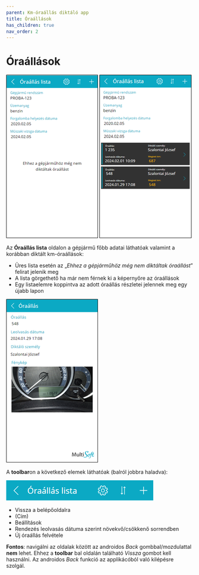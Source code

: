```yaml
---
parent: Km-óraállás diktáló app
title: Óraállások
has_children: true
nav_order: 2
---
```


# Óraállások

![mileage records empty list](static/images/MileageRecordsEmptyList.png)
![mileage records list with item](static/images/MileageRecordsList.png)

Az **Óraállás lista** oldalon a gépjármű főbb adatai láthatóak valamint a korábban diktált km-óraállások:
-	Üres lista esetén az „*Ehhez a gépjárműhöz még nem diktáltak óraállást*” felirat jelenik meg
-	A lista görgethető ha már nem férnek ki a képernyőre az óraállások
-	Egy listaelemre koppintva az adott óraállás részletei jelennek meg egy újabb lapon

![mileage record view](static/images/MileageRecordView.png)

A **toolbar**on a következő elemek láthatóak (balról jobbra haladva):

![mileage records list toolbar](static/images/MileageRecordsListToolbar.png)

-	Vissza a belépőoldalra
-	(Cím)
-	Beállítások
-	Rendezés leolvasás dátuma szerint növekvő/csökkenő sorrendben
-	Új óraállás felvétele

**Fontos**: navigálni az oldalak között az androidos *Back* gombbal/mozdulattal **nem** lehet. Ehhez a **toolbar** bal oldalán található *Vissza* gombot kell használni. Az androidos *Back* funkció az applikácóból való kilépésre szolgál.